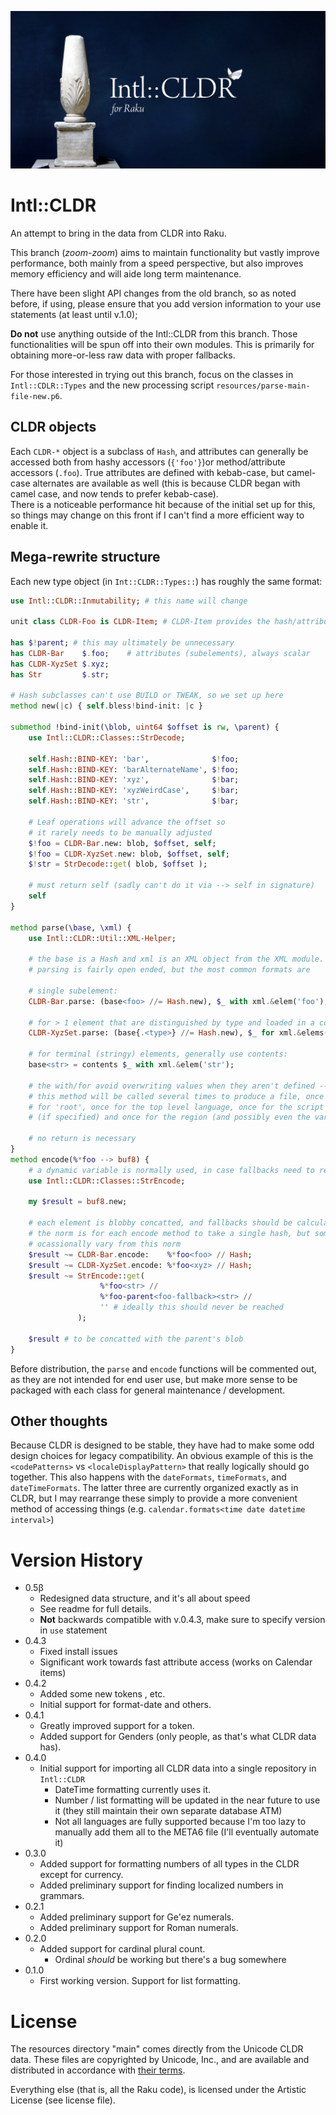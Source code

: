 ![The Cippi of Melqart with a white butterfly resting atop the words Intl::CLDR for Raku](docs/logo.png)

# Intl::CLDR
An attempt to bring in the data from CLDR into Raku.
 
This branch (*zoom-zoom*) aims to maintain functionality but vastly improve performance, both
mainly from a speed perspective, but also improves memory efficiency and will aide long term maintenance.

There have been slight API changes from the old branch, so as noted before, if using, please
ensure that you add version information to your use statements (at least until v.1.0);

**Do not** use anything outside of the Intl::CLDR from this branch.
Those functionalities will be spun off into their own modules.
This is primarily for obtaining more-or-less raw data with proper fallbacks.

For those interested in trying out this branch, focus on the classes in `Intl::CDLR::Types` and the new processing script
`resources/parse-main-file-new.p6`.  

## CLDR objects

Each `CLDR-*` object is a subclass of `Hash`, and attributes can generally be accessed both from 
hashy accessors (`{'foo'}`)or method/attribute accessors (`.foo`).
True attributes are defined with kebab-case, but camel-case alternates are available as well (this is because CLDR began with camel case, and now tends to prefer kebab-case).  
There is a noticeable performance hit because of the initial set up for this, so things may change on this front if I can't find a more efficient way to enable it.


## Mega-rewrite structure

Each new type object (in `Int::CLDR::Types::`) has roughly the same format:

```raku 
use Intl::CLDR::Inmutability; # this name will change

unit class CLDR-Foo is CLDR-Item; # CLDR-Item provides the hash/attribute fusion.

has $!parent; # this may ultimately be unnecessary
has CLDR-Bar    $.foo;    # attributes (subelements), always scalar
has CLDR-XyzSet $.xyz;
has Str         $.str;

# Hash subclasses can't use BUILD or TWEAK, so we set up here
method new(|c) { self.bless!bind-init: |c }

submethod !bind-init(\blob, uint64 $offset is rw, \parent) {
    use Intl::CLDR::Classes::StrDecode; 
    
    self.Hash::BIND-KEY: 'bar',              $!foo;
    self.Hash::BIND-KEY: 'barAlternateName', $!foo;
    self.Hash::BIND-KEY: 'xyz',              $!bar;
    self.Hash::BIND-KEY: 'xyzWeirdCase',     $!bar;
    self.Hash::BIND-KEY: 'str',              $!bar;

    # Leaf operations will advance the offset so
    # it rarely needs to be manually adjusted
    $!foo = CLDR-Bar.new: blob, $offset, self;
    $!foo = CLDR-XyzSet.new: blob, $offset, self;
    $!str = StrDecode::get( blob, $offset );
    
    # must return self (sadly can't do it via --> self in signature)
    self
}

method parse(\base, \xml) {
    use Intl::CLDR::Util::XML-Helper;
   
    # the base is a Hash and xml is an XML object from the XML module.
    # parsing is fairly open ended, but the most common formats are
   
    # single subelement:
    CLDR-Bar.parse: (base<foo> //= Hash.new), $_ with xml.&elem('foo');
   
    # for > 1 element that are distinguished by type and loaded in a collection object
    CLDR-XyzSet.parse: (base{.<type>} //= Hash.new), $_ for xml.&elems('xyz');
   
    # for terminal (stringy) elements, generally use contents:
    base<str> = contents $_ with xml.&elem('str');
   
    # the with/for avoid overwriting values when they aren't defined --
    # this method will be called several times to produce a file, once
    # for 'root', once for the top level language, once for the script 
    # (if specified) and once for the region (and possibly even the variant).
   
    # no return is necessary
}
method encode(%*foo --> buf8) { 
    # a dynamic variable is normally used, in case fallbacks need to refer back
    use Intl::CLDR::Classes::StrEncode;
    
    my $result = buf8.new;
    
    # each element is blobby concatted, and fallbacks should be calculated here
    # the norm is for each encode method to take a single hash, but some may 
    # ocassionally vary from this norm
    $result ~= CLDR-Bar.encode:    %*foo<foo> // Hash;
    $result ~= CLDR-XyzSet.encode: %*foo<xyz> // Hash;
    $result ~= StrEncode::get(     
                    %*foo<str> // 
                    %*foo-parent<foo-fallback><str> // 
                    '' # ideally this should never be reached
               );
               
    $result # to be concatted with the parent's blob
}
```

Before distribution, the `parse` and `encode` functions will be commented out, as they are not intended for end user use, but make more sense to be packaged with each class for general maintenance / development.

## Other thoughts

Because CLDR is designed to be stable, they have had to make some odd design choices for legacy compatibility.
An obvious example of this is the `<codePatterns>` vs `<localeDisplayPattern>` that really logically should go together.
This also happens with the `dateFormats`, `timeFormats`, and `dateTimeFormats`.
The latter three are currently organized exactly as in CLDR, but I may rearrange these simply to provide a more convenient method of accessing things (e.g. `calendar.formats<time date datetime interval>`)

# Version History
  * 0.5β
    * Redesigned data structure, and it's all about speed
    * See readme for full details.
    * **Not** backwards compatible with v.0.4.3, make sure to specify version in `use` statement
  * 0.4.3
    * Fixed install issues
    * Significant work towards fast attribute access (works on Calendar items)
  * 0.4.2
    * Added some new tokens <local-alpha>, etc.
    * Initial support for format-date and others.
  * 0.4.1
    * Greatly improved support for a <local-number> token.
    * Added support for Genders (only people, as that's what CLDR data has).
  * 0.4.0
    * Initial support for importing all CLDR data into a single repository in `Intl::CLDR`
      * DateTime formatting currently uses it.
      * Number / list formatting will be updated in the near future to use it (they still maintain their own separate database ATM)
      * Not all languages are fully supported because I'm too lazy to manually add them all to the META6 file (I'll eventually automate it)
  * 0.3.0
    * Added support for formatting numbers of all types in the CLDR except for currency.
    * Added preliminary support for finding localized numbers in grammars.
  * 0.2.1
    * Added preliminary support for Ge'ez numerals.  
    * Added preliminary support for Roman numerals.  
  * 0.2.0
    * Added support for cardinal plural count.
      * Ordinal *should* be working but there's a bug somewhere
  * 0.1.0  
    * First working version.  Support for list formatting.  

# License

The resources directory "main" comes directly from the Unicode CLDR data.
These files are copyrighted by Unicode, Inc., and are available and distributed
in accordance with [their terms](http://www.unicode.org/copyright.html).

Everything else (that is, all the Raku code), is licensed under the Artistic License (see license file).
